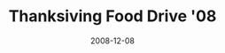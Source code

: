 ---
layout: media
category: media
title: "Thanksiving Food Drive '08"
date: 2008-12-08
description: "Thanksgiving Food Drive '08 brought in over 200,000 meals for people in our community and around the world!"
tag: 
 - thanksgiving
 - reachout
 - food-drive
video: "http://s3.amazonaws.com/crossroads-media/other-media/video/TFD08Recap.mp4"
video-poster: "http://s3.amazonaws.com/crossroads-media/images/TFD08-recap-still.jpg"
---